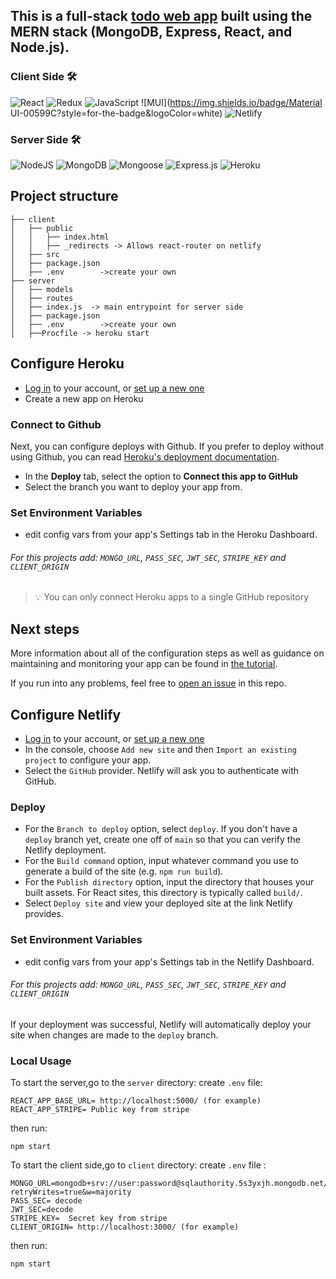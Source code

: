 ## This is a full-stack [todo web app](https://todo.alexdruzina.com) built using the MERN stack (MongoDB, Express, React, and Node.js). 

### Client Side 🛠
![React](https://img.shields.io/badge/react-%2320232a.svg?style=for-the-badge&logo=react&logoColor=%2361DAFB)
![Redux](https://img.shields.io/badge/redux-%23593d88.svg?style=for-the-badge&logo=redux&logoColor=white)
![JavaScript](https://img.shields.io/badge/javascript-%23323330.svg?style=for-the-badge&logo=javascript&logoColor=%23F7DF1E)
![MUI](https://img.shields.io/badge/Material UI-00599C?style=for-the-badge&logoColor=white)
![Netlify](https://img.shields.io/badge/netlify-%23000000.svg?style=for-the-badge&logo=netlify&logoColor=#00C7B7)



### Server Side 🛠
![NodeJS](https://img.shields.io/badge/node.js-6DA55F?style=for-the-badge&logo=node.js&logoColor=white)
![MongoDB](https://img.shields.io/badge/MongoDB-%234ea94b.svg?style=for-the-badge&logo=mongodb&logoColor=white)
![Mongoose](https://img.shields.io/badge/mongoose-red?style=for-the-badge&logoColor=white)
![Express.js](https://img.shields.io/badge/express.js-%23404d59.svg?style=for-the-badge&logo=express&logoColor=%2361DAFB)
![Heroku](https://img.shields.io/badge/heroku-%23430098.svg?style=for-the-badge&logo=heroku&logoColor=white)



## Project structure

```
├── client   
│   ├── public
│   │   ├── index.html
│   │   ├── _redirects -> Allows react-router on netlify
│   ├── src
│   ├── package.json
│   ├── .env 		->create your own
├── server   
│   ├── models
│   ├── routes
│   ├── index.js  -> main entrypoint for server side
│   ├── package.json
│   ├── .env		->create your own
│   ├──Procfile	-> heroku start

```



## Configure Heroku

- [Log in](https://id.heroku.com/login) to your account, or [set up a new one](https://signup.heroku.com/)
- Create a new app on Heroku

### Connect to Github

Next, you can configure deploys with Github. If you prefer to deploy without using Github, you can read [Heroku's deployment documentation](https://devcenter.heroku.com/categories/deployment).

- In the **Deploy** tab, select the option to **Connect this app to GitHub**
- Select the branch you want to deploy your app from.

### Set Environment Variables
 - edit config vars from your app's Settings tab in the Heroku Dashboard.
###### For this projects add: `MONGO_URL`, `PASS_SEC`, `JWT_SEC`, `STRIPE_KEY` and `CLIENT_ORIGIN`

> 💡 You can only connect Heroku apps to a single GitHub repository

## Next steps
More information about all of the configuration steps as well as guidance on maintaining and monitoring your app can be found in [the tutorial](https://discord.com/developers/docs/tutorials/hosting-on-heroku).

If you run into any problems, feel free to [open an issue](https://github.com/discord/heroku-sample-app/issues) in this repo.

## Configure Netlify

- [Log in](https://app.netlify.com/) to your account, or [set up a new one](https://app.netlify.com/signup)
- In the console, choose `Add new site` and then `Import an existing project` to configure your app.
- Select the `GitHub` provider. Netlify will ask you to authenticate with GitHub.

### Deploy
- For the `Branch to deploy` option, select `deploy`. If you don't have a `deploy` branch
   yet, create one off of `main` so that you can verify the Netlify deployment.
- For the `Build command` option, input whatever command you use to generate
   a build of the site (e.g. `npm run build`).
-  For the `Publish directory` option, input the directory that houses your built
   assets. For React sites, this directory is typically called `build/`.
- Select `Deploy site` and view your deployed site at the link Netlify provides.

### Set Environment Variables
 - edit config vars from your app's Settings tab in the Netlify Dashboard.
###### For this projects add: `MONGO_URL`, `PASS_SEC`, `JWT_SEC`, `STRIPE_KEY` and `CLIENT_ORIGIN`

If your deployment was successful, Netlify will automatically deploy your site
when changes are made to the `deploy` branch.


### Local Usage

To start the server,go to the `server` directory:
create `.env` file:
```
REACT_APP_BASE_URL= http://localhost:5000/ (for example)
REACT_APP_STRIPE= Public key from stripe
```
then run:
```
npm start
```
To start the client side,go to `client` directory:
create `.env` file :
```
MONGO_URL=mongodb+srv://user:password@sqlauthority.5s3yxjh.mongodb.net/shop?retryWrites=true&w=majority
PASS_SEC= decode
JWT_SEC=decode
STRIPE_KEY=  Secret key from stripe
CLIENT_ORIGIN= http://localhost:3000/ (for example)
```

then run:
```
npm start
```
